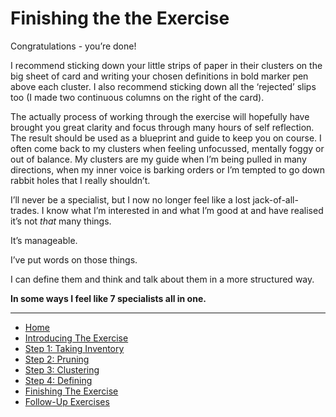 # Finishing the the Exercise

Congratulations - you’re done!  

I recommend sticking down your little strips of paper in their clusters on the big sheet of card and writing your chosen definitions in bold marker pen above each cluster.  I also recommend sticking down all the ‘rejected’ slips too (I made two continuous columns on the right of the card).

The actually process of working through the exercise will hopefully have brought you great clarity and focus through many hours of self reflection.  The result should be used as a blueprint and guide to keep you on course.  I often come back to my clusters when feeling unfocussed, mentally foggy or out of balance.  My clusters are my guide when I’m being pulled in many directions, when my inner voice is barking orders or I’m tempted to go down rabbit holes that I really shouldn’t.  

I’ll never be a specialist, but I now no longer feel like a lost jack-of-all-trades.  I know what I’m interested in and what I’m good at and have realised it’s not *that* many things.  

It’s manageable.  

I’ve put words on those things.  

I can define them and think and talk about them in a more structured way.  

**In some ways I feel like 7 specialists all in one.**  

---
- [Home](/functional-clustering)
- [Introducing The Exercise](/functional-clustering/intro)
- [Step 1: Taking Inventory](/functional-clustering/step1)
- [Step 2: Pruning](/functional-clustering/step2)
- [Step 3: Clustering](/functional-clustering/step3)
- [Step 4: Defining](/functional-clustering/step4)
- [Finishing The Exercise](/functional-clustering/finishing)
- [Follow-Up Exercises](/functional-clustering/follow-up)
